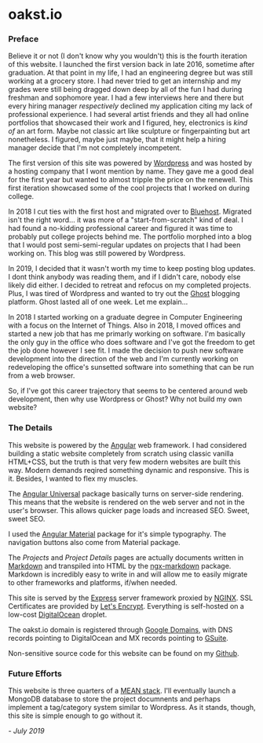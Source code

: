 # oakst.io

### Preface

Believe it or not (I don't know why you wouldn't) this is the fourth iteration of this website. I launched the first version back in late 2016, sometime after graduation. At that point in my life, I had an engineering degree but was still working at a grocery store. I had never tried to get an internship and my grades were still being dragged down deep by all of the fun I had during freshman and sophomore year. I had a few interviews here and there but every hiring manager *respectively* declined my application citing my lack of professional experience. I had several artist friends and they all had online portfolios that showcased their work and I figured, hey, electronics is *kind of* an art form. Maybe not classic art like sculpture or fingerpainting but art nonetheless. I figured, maybe just maybe, that it might help a hiring manager decide that I'm not completely incompetent.

The first version of this site was powered by [Wordpress](https://wordpress.com/) and was hosted by a hosting company that I wont mention by name. They gave me a good deal for the first year but wanted to almost tripple the price on the renewell. This first iteration showcased some of the cool projects that I worked on during college.

In 2018 I cut ties with the first host and migrated over to [Bluehost](https://www.bluehost.com/). Migrated isn't the right word... it was more of a "start-from-scratch" kind of deal. I had found a no-kidding professional career and figured it was time to probably put college projects behind me. The portfolio morphed into a blog that I would post semi-semi-regular updates on projects that I had been working on. This blog was still powered by Wordpress.

In 2019, I decided that it wasn't worth my time to keep posting blog updates. I dont think anybody was reading them, and if I didn't care, nobody else likely did either. I decided to retreat and refocus on my completed projects. Plus, I was tired of Wordpress and wanted to try out the [Ghost](https://ghost.org/) blogging platform. Ghost lasted all of one week. Let me explain...

In 2018 I started working on a graduate degree in Computer Engineering with a focus on the Internet of Things. Also in 2018, I moved offices and started a new job that has me primarly working on software. I'm basically the only guy in the office who does software and I've got the freedom to get the job done however I see fit. I made the decision to push new software development into the direction of the web and I'm currently working on redeveloping the office's sunsetted software into something that can be run from a web browser.

So, if I've got this career trajectory that seems to be centered around web development, then why use Wordpress or Ghost? Why not build my own website? 

### The Details

This website is powered by the [Angular](https://angular.io/) web framework. I had considered building a static website completely from scratch using classic vanilla HTML+CSS, but the truth is that very few modern websites are built this way. Modern demands reqired something dynamic and responsive. This is it. Besides, I wanted to flex my muscles.

The [Angular Universal](https://angular.io/guide/universal) package basically turns on server-side rendering. This means that the website is rendered on the web server and not in the user's browser. This allows quicker page loads and increased SEO. Sweet, sweet SEO.

I used the [Angular Material](https://material.angular.io/) package for it's simple typography. The navigation buttons also come from Material package.

The *Projects* and *Project Details* pages are actually documents written in [Markdown](https://en.wikipedia.org/wiki/Markdown) and transpiled into HTML by the [ngx-markdown](https://www.npmjs.com/package/ngx-markdown) package. Markdown is incredibly easy to write in and will allow me to easily migrate to other frameworks and platforms, if/when needed. 

This site is served by the [Express](https://expressjs.com/) server framework proxied by [NGINX](https://www.nginx.com/). SSL Certificates are provided by [Let's Encrypt](https://letsencrypt.org/). Everything is self-hosted on a low-cost [DigitalOcean](https://www.digitalocean.com/) droplet.

The oakst.io domain is registered through [Google Domains](https://domains.google/), with DNS records pointing to DigitalOcean and MX records pointing to [GSuite](https://gsuite.google.com/).

Non-sensitive source code for this website can be found on my [Github](https://github.com/bruthaearl/website).

### Future Efforts

This website is three quarters of a [MEAN stack](https://en.wikipedia.org/wiki/MEAN_(software_bundle)). I'll eventually launch a MongoDB database to store the project documnents and perhaps implement a tag/category system similar to Wordpress. As it stands, though, this site is simple enough to go without it.

*- July 2019*